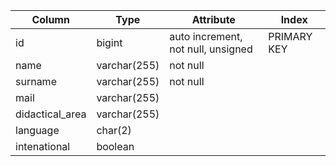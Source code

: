 | Column          | Type         | Attribute                          | Index       |
| --------------- | ------------ | ---------------------------------- | ----------- |
| id              | bigint       | auto increment, not null, unsigned | PRIMARY KEY |
| name            | varchar(255) | not null                           |             |
| surname         | varchar(255) | not null                           |             |
| mail            | varchar(255) |                                    |             |
| didactical_area | varchar(255) |                                    |             |
| language        | char(2)      |                                    |             |
| intenational    | boolean      |                                    |             |
